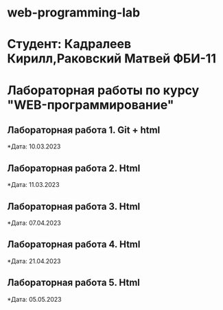 # web-programming-lab


# Студент: Кадралеев Кирилл,Раковский Матвей ФБИ-11


# Лабораторная работы по курсу "WEB-программирование"

## Лабораторная работа 1. Git + html

*Дата: 10.03.2023 

## Лабораторная работа 2. Html

*Дата: 11.03.2023

## Лабораторная работа 3. Html

*Дата: 07.04.2023

## Лабораторная работа 4. Html

*Дата: 21.04.2023

## Лабораторная работа 5. Html

*Дата: 05.05.2023
